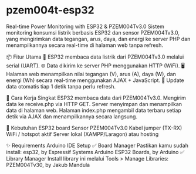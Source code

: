 # pzem004t-esp32
 Real-time Power Monitoring with ESP32 & PZEM004Tv3.0
Sistem monitoring konsumsi listrik berbasis ESP32 dan sensor PZEM004Tv3.0, yang mengirimkan data tegangan, arus, daya, dan energi ke server PHP dan menampilkannya secara real-time di halaman web tanpa refresh.

📦 Fitur Utama
📶 ESP32 membaca data listrik dari PZEM004Tv3.0 melalui serial (UART).
🌐 Data dikirim ke server PHP menggunakan HTTP (WiFi).
🖥️ Halaman web menampilkan nilai tegangan (V), arus (A), daya (W), dan energi (Wh) secara real-time menggunakan AJAX + JavaScript.
🔁 Update data otomatis tiap 1 detik tanpa perlu refresh.

🚀 Cara Kerja Singkat
ESP32 membaca data dari PZEM004Tv3.0.
Mengirim data ke receive.php via HTTP GET.
Server menyimpan dan menampilkan data di halaman web.
Halaman index.php mengambil data terbaru setiap detik via AJAX dan menampilkannya secara langsung.

📡 Kebutuhan
ESP32 board
Sensor PZEM004Tv3.0
Kabel jumper (TX-RX)
WiFi / hotspot aktif
Server lokal (XAMPP/Laragon) atau hosting

✨ Requirements
Arduino IDE Setup
✅ Board Manager
Pastikan kamu sudah install:
esp32, by Espressif Systems
Arduino ESP32 Boards, by Arduino
✅ Library Manager
Install library ini melalui Tools > Manage Libraries:
PZEM004Tv30, by Jakub Mandula
